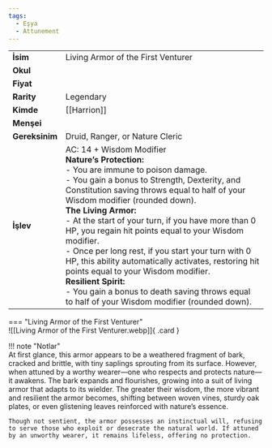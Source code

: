 ```yaml
---
tags:
  - Eşya
  - Attunement
---  
```

  
  
<div class="grid" markdown>  
  
|  |  |  
|---|---|  
| **İsim** | Living Armor of the First Venturer|  
| **Okul** | |  
| **Fiyat** | |  
| **Rarity** | Legendary|  
| **Kimde** | [[Harrion]]|  
| **Menşei** | |  
| **Gereksinim** | Druid, Ranger, or Nature Cleric|  
| **İşlev** | AC: 14 + Wisdom Modifier <br>**Nature’s Protection:**<br>- You are immune to poison damage.<br>- You gain a bonus to Strength, Dexterity, and Constitution saving throws equal to half of your Wisdom modifier (rounded down).<br>**The Living Armor:**<br>- At the start of your turn, if you have more than 0 HP, you regain hit points equal to your Wisdom modifier.<br>- Once per long rest, if you start your turn with 0 HP, this ability automatically activates, restoring hit points equal to your Wisdom modifier.<br>**Resilient Spirit:**<br>- You gain a bonus to death saving throws equal to half of your Wisdom modifier (rounded down).|  
  
  
=== "Living Armor of the First Venturer"  
	![[Living Armor of the First Venturer.webp]]{ .card }  
  
</div>  
  
!!! note "Notlar"  
	At first glance, this armor appears to be a weathered fragment of bark, cracked and brittle, with tiny saplings sprouting from its surface. However, when attuned by a worthy wearer—one who respects and protects nature—it awakens. The bark expands and flourishes, growing into a suit of living armor that adapts to its wielder. The greater their wisdom, the more vibrant and resilient the armor becomes, shifting between woven vines, sturdy oak plates, or even glistening leaves reinforced with nature’s essence.  
	  
	Though not sentient, the armor possesses an instinctual will, refusing to serve those who exploit or desecrate the natural world. If attuned by an unworthy wearer, it remains lifeless, offering no protection.   